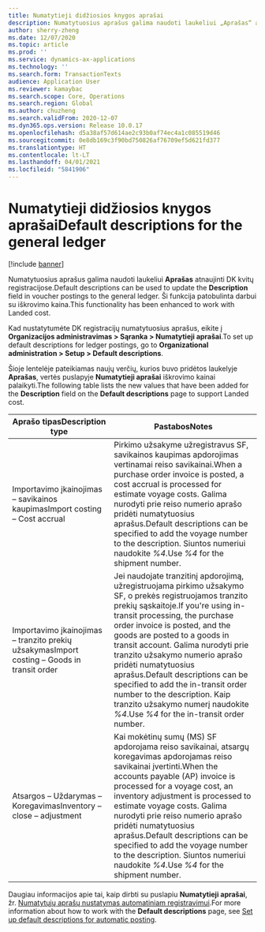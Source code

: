 ```yaml
---
title: Numatytieji didžiosios knygos aprašai
description: Numatytuosius aprašus galima naudoti laukeliui „Aprašas“ atnaujinti DK kvitų registracijose.
author: sherry-zheng
ms.date: 12/07/2020
ms.topic: article
ms.prod: ''
ms.service: dynamics-ax-applications
ms.technology: ''
ms.search.form: TransactionTexts
audience: Application User
ms.reviewer: kamaybac
ms.search.scope: Core, Operations
ms.search.region: Global
ms.author: chuzheng
ms.search.validFrom: 2020-12-07
ms.dyn365.ops.version: Release 10.0.17
ms.openlocfilehash: d5a38af57d614ae2c93b0af74ec4a1c085519d46
ms.sourcegitcommit: 0e8db169c3f90bd750826af76709ef5d621fd377
ms.translationtype: HT
ms.contentlocale: lt-LT
ms.lasthandoff: 04/01/2021
ms.locfileid: "5841906"
---
```

# <a name="default-descriptions-for-the-general-ledger"></a><span data-ttu-id="76892-103">Numatytieji didžiosios knygos aprašai</span><span class="sxs-lookup"><span data-stu-id="76892-103">Default descriptions for the general ledger</span></span>

[!include [banner](../../includes/banner.md)]

<span data-ttu-id="76892-104">Numatytuosius aprašus galima naudoti laukeliui **Aprašas** atnaujinti DK kvitų registracijose.</span><span class="sxs-lookup"><span data-stu-id="76892-104">Default descriptions can be used to update the **Description** field in voucher postings to the general ledger.</span></span> <span data-ttu-id="76892-105">Ši funkcija patobulinta darbui su iškrovimo kaina.</span><span class="sxs-lookup"><span data-stu-id="76892-105">This functionality has been enhanced to work with Landed cost.</span></span>

<span data-ttu-id="76892-106">Kad nustatytumėte DK registracijų numatytuosius aprašus, eikite į **Organizacijos administravimas \> Sąranka \> Numatytieji aprašai**.</span><span class="sxs-lookup"><span data-stu-id="76892-106">To set up default descriptions for ledger postings, go to **Organizational administration \> Setup \> Default descriptions**.</span></span>

<span data-ttu-id="76892-107">Šioje lentelėje pateikiamas naujų verčių, kurios buvo pridėtos laukelyje **Aprašas**, vertės puslapyje **Numatytieji aprašai** iškrovimo kainai palaikyti.</span><span class="sxs-lookup"><span data-stu-id="76892-107">The following table lists the new values that have been added for the **Description** field on the **Default descriptions** page to support Landed cost.</span></span>

| <span data-ttu-id="76892-108">Aprašo tipas</span><span class="sxs-lookup"><span data-stu-id="76892-108">Description type</span></span> | <span data-ttu-id="76892-109">Pastabos</span><span class="sxs-lookup"><span data-stu-id="76892-109">Notes</span></span> |
|---|---|
| <span data-ttu-id="76892-110">Importavimo įkainojimas – savikainos kaupimas</span><span class="sxs-lookup"><span data-stu-id="76892-110">Import costing – Cost accrual</span></span> | <span data-ttu-id="76892-111">Pirkimo užsakyme užregistravus SF, savikainos kaupimas apdorojimas vertinamai reiso savikainai.</span><span class="sxs-lookup"><span data-stu-id="76892-111">When a purchase order invoice is posted, a cost accrual is processed for estimate voyage costs.</span></span> <span data-ttu-id="76892-112">Galima nurodyti prie reiso numerio aprašo pridėti numatytuosius aprašus.</span><span class="sxs-lookup"><span data-stu-id="76892-112">Default descriptions can be specified to add the voyage number to the description.</span></span> <span data-ttu-id="76892-113">Siuntos numeriui naudokite *%4*.</span><span class="sxs-lookup"><span data-stu-id="76892-113">Use *%4* for the shipment number.</span></span> |
| <span data-ttu-id="76892-114">Importavimo įkainojimas – tranzito prekių užsakymas</span><span class="sxs-lookup"><span data-stu-id="76892-114">Import costing – Goods in transit order</span></span> | <span data-ttu-id="76892-115">Jei naudojate tranzitinį apdorojimą, užregistruojama pirkimo užsakymo SF, o prekės registruojamos tranzito prekių sąskaitoje.</span><span class="sxs-lookup"><span data-stu-id="76892-115">If you're using in-transit processing, the purchase order invoice is posted, and the goods are posted to a goods in transit account.</span></span> <span data-ttu-id="76892-116">Galima nurodyti prie tranzito užsakymo numerio aprašo pridėti numatytuosius aprašus.</span><span class="sxs-lookup"><span data-stu-id="76892-116">Default descriptions can be specified to add the in-transit order number to the description.</span></span> <span data-ttu-id="76892-117">Kaip tranzito užsakymo numerį naudokite *%4*.</span><span class="sxs-lookup"><span data-stu-id="76892-117">Use *%4* for the in-transit order number.</span></span> |
| <span data-ttu-id="76892-118">Atsargos – Uždarymas – Koregavimas</span><span class="sxs-lookup"><span data-stu-id="76892-118">Inventory – close – adjustment</span></span> | <span data-ttu-id="76892-119">Kai mokėtinų sumų (MS) SF apdorojama reiso savikainai, atsargų koregavimas apdorojamas reiso savikainai įvertinti.</span><span class="sxs-lookup"><span data-stu-id="76892-119">When the accounts payable (AP) invoice is processed for a voyage cost, an inventory adjustment is processed to estimate voyage costs.</span></span> <span data-ttu-id="76892-120">Galima nurodyti prie reiso numerio aprašo pridėti numatytuosius aprašus.</span><span class="sxs-lookup"><span data-stu-id="76892-120">Default descriptions can be specified to add the voyage number to the description.</span></span> <span data-ttu-id="76892-121">Siuntos numeriui naudokite *%4*.</span><span class="sxs-lookup"><span data-stu-id="76892-121">Use *%4* for the shipment number.</span></span> |

<span data-ttu-id="76892-122">Daugiau informacijos apie tai, kaip dirbti su puslapiu **Numatytieji aprašai**, žr. [Numatytųjų aprašų nustatymas automatiniam registravimui](../../finance/general-ledger/set-up-default-descriptions-for-automatic-posting.md).</span><span class="sxs-lookup"><span data-stu-id="76892-122">For more information about how to work with the **Default descriptions** page, see [Set up default descriptions for automatic posting](../../finance/general-ledger/set-up-default-descriptions-for-automatic-posting.md).</span></span>
